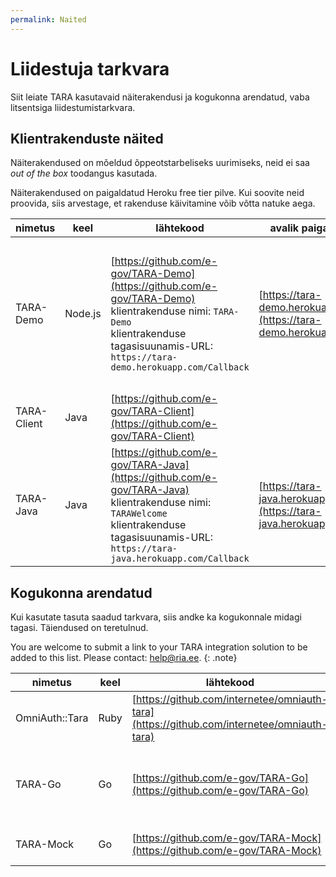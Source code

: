 ```yaml
---
permalink: Naited
---
```


# Liidestuja tarkvara

Siit leiate TARA kasutavaid näiterakendusi ja kogukonna arendatud, vaba litsentsiga liidestumistarkvara.

## Klientrakenduste näited

Näiterakendused on mõeldud õppeotstarbeliseks uurimiseks, neid ei saa _out of the box_ toodangus kasutada. 

Näiterakendused on paigaldatud Heroku free tier pilve. Kui soovite neid proovida, siis arvestage, et rakenduse käivitamine võib võtta natuke aega.

| nimetus | keel | lähtekood | avalik paigaldus? | kommentaarid |
|---------|------|-----------|-------------------|--------------|
| TARA-Demo | Node.js | [https://github.com/e-gov/TARA-Demo](https://github.com/e-gov/TARA-Demo)<br>klientrakenduse nimi: `TARA-Demo`<br>klientrakenduse tagasisuunamis-URL: `https://tara-demo.herokuapp.com/Callback` | [https://tara-demo.herokuapp.com](https://tara-demo.herokuapp.com) | Demo rakenduses kasutatav avaliku sektori näidisklient.<br>Autentimiseks kasutatavad ID-kaart, Mobiil-ID, Smart-ID ja eIDAS autentimine |
| TARA-Client | Java | [https://github.com/e-gov/TARA-Client](https://github.com/e-gov/TARA-Client) | |
| TARA-Java | Java | [https://github.com/e-gov/TARA-Java](https://github.com/e-gov/TARA-Java)<br>klientrakenduse nimi: `TARAWelcome`<br>klientrakenduse tagasisuunamis-URL: `https://tara-java.herokuapp.com/Callback` | [https://tara-java.herokuapp.com](https://tara-java.herokuapp.com) | Demo rakenduses kasutatav erasektori näidisklient.<br>Autentimiseks kasutatavad eIDAS autentimine |

## Kogukonna arendatud

Kui kasutate tasuta saadud tarkvara, siis andke ka kogukonnale midagi tagasi. Täiendused on teretulnud.

You are welcome to submit a link to your TARA integration solution to be added to this list. Please contact: [help@ria.ee](mailto:help@ria.ee).
{: .note}

| nimetus | keel | lähtekood | väljatöötaja |
|---------|------|-----------|--------------|
| OmniAuth::Tara | Ruby | [https://github.com/internetee/omniauth-tara](https://github.com/internetee/omniauth-tara) | Estonian Internet Foundation |
| TARA-Go | Go | [https://github.com/e-gov/TARA-Go](https://github.com/e-gov/TARA-Go) | AS Cybernetica Riigi Infosüsteemi Ameti tellimusel |
| TARA-Mock | Go | [https://github.com/e-gov/TARA-Mock](https://github.com/e-gov/TARA-Mock) | Riigi Infosüsteemi Amet |
